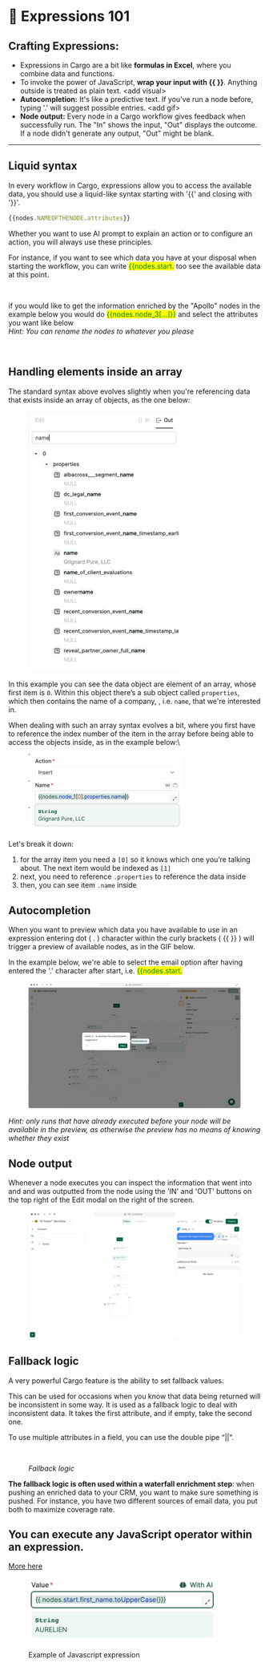 # 🧢 Expressions 101

## **Crafting Expressions:**

* Expressions in Cargo are a bit like **formulas in Excel**, where you combine data and functions.
* To invoke the power of JavaScript, **wrap your input with \{{ \}}**. Anything outside is treated as plain text. \<add visual>
* **Autocompletion:** It's like a predictive text. If you've run a node before, typing '.' will suggest possible entries. \<add gif>
* **Node output:** Every node in a Cargo workflow gives feedback when successfully run. The  "In" shows the input, "Out" displays the outcome. If a node didn't generate any output, "Out" might be blank.

***

## Liquid syntax

In every workflow in Cargo, expressions allow you to access the available data, you should use a liquid-like syntax starting with '\{{' and closing with '\}}'.&#x20;

```javascript
{{nodes.NAMEOFTHENODE.attributes}}
```

Whether you want to use AI prompt to explain an action or to configure an action, you will always use these principles.&#x20;

For instance, if you want to see which data you have at your disposal when starting the workflow, you can write <mark style="color:green;">\{{nodes.start.</mark> too see the available data at this point.&#x20;

<figure><img src="../../.gitbook/assets/Capture d’écran 2023-05-08 à 15.44.21.png" alt=""><figcaption></figcaption></figure>

if you would like to get the information enriched by the "Apollo" nodes in the example below you would do <mark style="color:green;">\{{nodes.node\_3\[...]\}}</mark> and select the attributes you want like below\
_Hint: You can rename the nodes to whatever you please_

<figure><img src="../../.gitbook/assets/Capture d’écran 2023-05-08 à 15.50.12.png" alt=""><figcaption></figcaption></figure>

## Handling elements inside an array

The standard syntax above evolves slightly when you're referencing data that exists inside an array of objects, as the one below:

<figure><img src="../../.gitbook/assets/image.png" alt="" width="301"><figcaption></figcaption></figure>

In this example you can see the data object are element of an array, whose first item is `0`. Within this object there’s a sub object called `properties`, which then contains the name of a company, , i.e. `name`, that we're interested in.

When dealing with such an array syntax evolves a bit, where you first have to reference the index number of the item in the array before being able to access the objects inside, as in the example below:\


<figure><img src="../../.gitbook/assets/image (1).png" alt="" width="307"><figcaption></figcaption></figure>

Let's break it down:

1. for the array item you need a `[0]` so it knows which one you’re talking about. The next item would be indexed as `[1]`
2. next, you need to reference `.properties` to reference the data inside
3. then, you can see item `.name` inside

## Autocompletion

When you want to preview which data you have available to use in an expression entering dot ( . ) character within the curly brackets ( \{{ \}} ) will trigger a preview of available nodes, as in the GIF below.

In the example below, we're able to select the email option after having entered the '.' character after start, i.e. <mark style="color:green;">\{{nodes.start.</mark>

<figure><img src="../../.gitbook/assets/Autocomplete (2) (1).gif" alt=""><figcaption></figcaption></figure>

_Hint: only runs that have already executed before your node will be available in the preview, as otherwise the preview has no means of knowing whether they exist_



## Node output

Whenever a node executes you can inspect the information that went into and and was outputted from the node using the 'IN' and 'OUT' buttons on the top right of the Edit modal on the right of the screen.

<figure><img src="../../.gitbook/assets/in-out.gif" alt=""><figcaption></figcaption></figure>



## Fallback logic

A very powerful Cargo feature is the ability to set fallback values.

This can be used for occasions when you know that data being returned will be inconsistent in some way. It is used as a fallback logic to deal with inconsistent data. It takes the first attribute, and if empty, take the second one.

To use multiple attributes in a field, you can use the double pipe “||”.&#x20;

<figure><img src="../../.gitbook/assets/Capture d’écran 2023-05-08 à 15.57.54.png" alt="" width="375"><figcaption><p><em>Fallback logic</em></p></figcaption></figure>



**The fallback logic is often used within a waterfall enrichment step**: when pushing an enriched data to your CRM, you want to make sure something is pushed. For instance, you have two different sources of email data, you put both to maximize coverage rate.



## You can execute any JavaScript operator within an expression.

[More here](https://docs.getcargo.io/expressions/expressions-101/javascript-snippets)

<figure><img src="../../.gitbook/assets/Screenshot 2023-05-08 at 7.58.35 PM.png" alt="" width="375"><figcaption><p>Example of Javascript expression</p></figcaption></figure>





